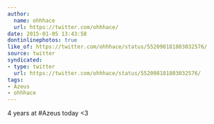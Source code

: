 ```yaml
---
author:
  name: ohhhace
  url: https://twitter.com/ohhhace/
date: 2015-01-05 13:43:58
dontinlinephotos: true
like_of: https://twitter.com/ohhhace/status/552098181803032576/
source: twitter
syndicated:
- type: twitter
  url: https://twitter.com/ohhhace/status/552098181803032576/
tags:
- Azeus
- ohhhace
---
```


4 years at #Azeus today &lt;3
